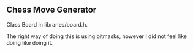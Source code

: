 ## Chess Move Generator

Class Board in libraries/board.h.

The right way of doing this is using bitmasks, however I did not feel like doing like doing it.

